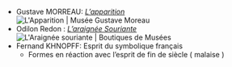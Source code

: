 - Gustave MORREAU: [*L’apparition*](https://musee-moreau.fr/sites/moreau/files/o_cat.222.jpg) ![L'Apparition | Musée Gustave Moreau](https://musee-moreau.fr/sites/moreau/files/o_cat.222.jpg)
- Odilon Redon : [*L’araignée Souriante*](https://www.boutiquesdemusees.fr/fr/animaux/redon-odilon-l-araignee-souriante/5774.html) ![L'Araignée souriante | Boutiques de Musées](https://www.boutiquesdemusees.fr/uploads/photos/5774/14596_podl.jpg)
- Fernand KHNOPFF: Esprit du symbolique français
	- Formes en réaction avec l’esprit de fin de siècle ( malaise )